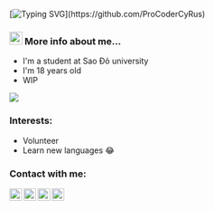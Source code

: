  [![Typing SVG](https://readme-typing-svg.herokuapp.com?color=%2313EAF7&size=23&center=true&lines=Hi+there%2CI'm+CyRus!;Welcome+to+my+Github!)](https://github.com/ProCoderCyRus)

### <img src="https://media0.giphy.com/media/l0JM83bF1jbRsTnNu/giphy.gif" width="23"> More info about me...
- I'm a student at Sao Đỏ university
- I'm 18 years old
- WIP

<img src="https://github-readme-stats.vercel.app/api?username=ProCoderCyRus&&show_icons=true">

### Interests:
- Volunteer
- Learn new languages 😂

### Contact with me:
[<img align="left" alt="ProCoderCyRus | Facebook" width="22px" src="https://cdn.jsdelivr.net/npm/simple-icons@v3/icons/facebook.svg" />][facebook]
[<img align="left" alt="ProCoderCyRus | Instagram" width="22px" src="https://cdn.jsdelivr.net/npm/simple-icons@v3/icons/instagram.svg" />][instagram]
[<img align="left" alt="ProCoderCyRus | Telegram" width="22px" src="https://cdn.jsdelivr.net/npm/simple-icons@v3/icons/telegram.svg" />][telegram]
[<img align="left" alt="longcelebi1@gmail.com | gmail" width="22px" src="https://cdn.jsdelivr.net/npm/simple-icons@v3/icons/gmail.svg" />][gmail]

<br />

[instagram]: https://www.instagram.com/tho_493
[facebook]: https://www.facebook.com/tho493
[telegram]: https://t.me/tho43
[gmail]: mailto:chitho040903@gmail.com

    
